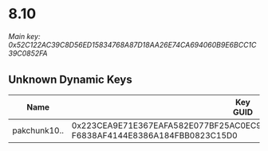 # 8.10

###### Main key: 0x52C122AC39C8D56ED15834768A87D18AA26E74CA694060B9E6BCC1C39C0852FA

## Unknown Dynamic Keys

| Name         | Key<br/>GUID                                                                                            |
|--------------|---------------------------------------------------------------------------------------------------------|
| pakchunk10.. | 0x223CEA9E71E367EAFA582E077BF25AC0EC91ECBC5E31B9B9F3CD1C0C60EBD9E5<br/>F6838AF4144E8386A184FBB0823C15D0 |
